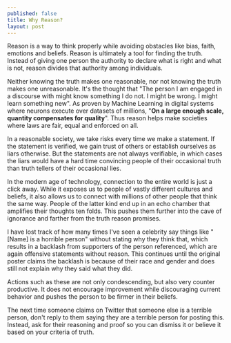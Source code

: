 ```yaml
---
published: false
title: Why Reason?
layout: post
---
```

Reason is a way to think properly while avoiding obstacles like bias, faith, emotions and beliefs. Reason is ultimately a tool for finding the truth. Instead of giving one person the authority to declare what is right and what is not, reason divides that authority among individuals.

Neither knowing the truth makes one reasonable, nor not knowing the truth makes one unreasonable. It's the thought that "The person I am engaged in a discourse with might know something I do not. I might be wrong. I might learn something new". As proven by Machine Learning in digital systems where neurons execute over datasets of millions, "<b>On a large enough scale, quantity compensates for quality</b>". Thus reason helps make societies where laws are fair, equal and enforced on all.

In a reasonable society, we take risks every time we make a statement. If the statement is verified, we gain trust of others or establish ourselves as liars otherwise. But the statements are not always verifiable, in which cases the liars would have a hard time convincing people of their occasional truth than truth tellers of their occasional lies.

In the modern age of technology, connection to the entire world is just a click away. While it exposes us to people of vastly different cultures and beliefs, it also allows us to connect with millions of other people that think the same way. People of the latter kind end up in an echo chamber that amplifies their thoughts ten folds. This pushes them further into the cave of ignorance and farther from the truth reason promises.

I have lost track of how many times I've seen a celebrity say things like "[Name] is a horrible person" without stating why they think that, which results in a backlash from supporters of the person referenced, which are again offensive statements without reason. This continues until the original poster claims the backlash is because of their race and gender and does still not explain why they said what they did.

Actions such as these are not only condescending, but also very counter productive. It does not encourage improvement while discouraging current behavior and pushes the person to be firmer in their beliefs.

The next time someone claims on Twitter that someone else is a terrible person, don't reply to them saying they are a terrible person for posting this. Instead, ask for their reasoning and proof so you can dismiss it or believe it based on your criteria of truth.
